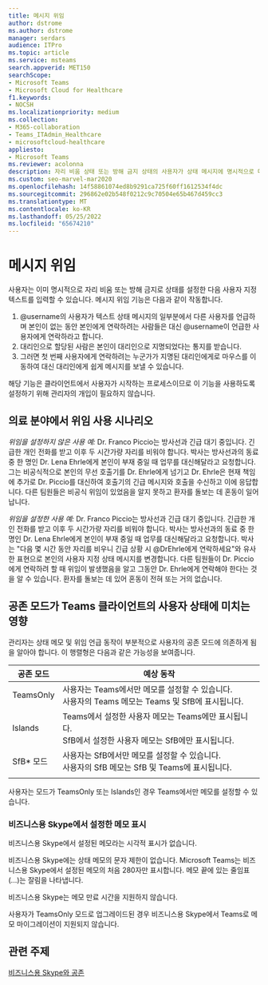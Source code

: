 ```yaml
---
title: 메시지 위임
author: dstrome
ms.author: dstrome
manager: serdars
audience: ITPro
ms.topic: article
ms.service: msteams
search.appverid: MET150
searchScope:
- Microsoft Teams
- Microsoft Cloud for Healthcare
f1.keywords:
- NOCSH
ms.localizationpriority: medium
ms.collection:
- M365-collaboration
- Teams_ITAdmin_Healthcare
- microsoftcloud-healthcare
appliesto:
- Microsoft Teams
ms.reviewer: acolonna
description: 자리 비움 상태 또는 방해 금지 상태의 사용자가 상태 메시지에 명시적으로 다른 사용자를 대리인으로 설정하는 방법을 알아봅니다.
ms.custom: seo-marvel-mar2020
ms.openlocfilehash: 14f58861074ed8b9291ca725f60ff1612534f4dc
ms.sourcegitcommit: 296862e02b548f0212c9c70504e65b467d459cc3
ms.translationtype: MT
ms.contentlocale: ko-KR
ms.lasthandoff: 05/25/2022
ms.locfileid: "65674210"
---
```

# <a name="message-delegation"></a>메시지 위임

사용자는 이미 명시적으로 자리 비움 또는 방해 금지로 상태를 설정한 다음 사용자 지정 텍스트를 입력할 수 있습니다. 메시지 위임 기능은 다음과 같이 작동합니다.

1. @username의 사용자가 텍스트 상태 메시지의 일부분에서 다른 사용자를 언급하며 본인이 없는 동안 본인에게 연락하려는 사람들은 대신 @username이 언급한 사용자에게 연락하라고 합니다.
2. 대리인으로 할당된 사람은 본인이 대리인으로 지명되었다는 통지를 받습니다.
3. 그러면 첫 번째 사용자에게 연락하려는 누군가가 지명된 대리인에게로 마우스를 이동하여 대신 대리인에게 쉽게 메시지를 보낼 수 있습니다.  

해당 기능은 클라이언트에서 사용자가 시작하는 프로세스이므로 이 기능을 사용하도록 설정하기 위해 관리자의 개입이 필요하지 않습니다. 

## <a name="delegation-use-scenario-in-healthcare"></a>의료 분야에서 위임 사용 시나리오

*위임을 설정하지 않은 사용 예:*  Dr. Franco Piccio는 방사선과 긴급 대기 중입니다. 긴급한 개인 전화를 받고 이후 두 시간가량 자리를 비워야 합니다. 박사는 방사선과의 동료 중 한 명인 Dr. Lena Ehrle에게 본인이 부재 중일 때 업무를 대신해달라고 요청합니다. 그는 비공식적으로 본인의 무선 호출기를 Dr. Ehrle에게 넘기고 Dr. Ehrle은 현재 책임에 추가로 Dr. Piccio를 대신하여 호출기의 긴급 메시지와 호출을 수신하고 이에 응답합니다. 다른 팀원들은 비공식 위임이 있었음을 알지 못하고 환자를 돌보는 데 혼동이 일어납니다.

*위임을 설정한 사용 예:* Dr. Franco Piccio는 방사선과 긴급 대기 중입니다. 긴급한 개인 전화를 받고 이후 두 시간가량 자리를 비워야 합니다. 박사는 방사선과의 동료 중 한 명인 Dr. Lena Ehrle에게 본인이 부재 중일 때 업무를 대신해달라고 요청합니다. 박사는 "다음 몇 시간 동안 자리를 비우니 긴급 상황 시 @DrEhrle에게 연락하세요"와 유사한 표현으로 본인의 사용자 지정 상태 메시지를 변경합니다.  다른 팀원들이 Dr. Piccio에게 연락하려 할 때 위임이 발생했음을 알고 그동안 Dr. Ehrle에게 연락해야 한다는 것을 알 수 있습니다. 환자를 돌보는 데 있어 혼동이 전혀 또는 거의 없습니다.

## <a name="impact-of-co-existence-modes-on-user-status-in-the-teams-client"></a>공존 모드가 Teams 클라이언트의 사용자 상태에 미치는 영향

관리자는 상태 메모 및 위임 언급 동작이 부분적으로 사용자의 공존 모드에 의존하게 됨을 알아야 합니다. 이 행렬형은 다음과 같은 가능성을 보여줍니다.

|공존 모드 | 예상 동작|
|---|---|
|TeamsOnly |사용자는 Teams에서만 메모를 설정할 수 있습니다. <br> 사용자의 Teams 메모는 Teams 및 SfB에 표시됩니다. |
|Islands | Teams에서 설정한 사용자 메모는 Teams에만 표시됩니다. <br> SfB에서 설정한 사용자 메모는 SfB에만 표시됩니다. |
|SfB* 모드 | 사용자는 SfB에서만 메모를 설정할 수 있습니다. <br> 사용자의 SfB 메모는 SfB 및 Teams에 표시됩니다.  |
|||

사용자는 모드가 TeamsOnly 또는 Islands인 경우 Teams에서만 메모를 설정할 수 있습니다.  

### <a name="displaying-notes-set-in-skype-for-business"></a>비즈니스용 Skype에서 설정한 메모 표시
  
비즈니스용 Skype에서 설정된 메모라는 시각적 표시가 없습니다.

비즈니스용 Skype에는 상태 메모의 문자 제한이 없습니다. Microsoft Teams는 비즈니스용 Skype에서 설정된 메모의 처음 280자만 표시합니다. 메모 끝에 있는 줄임표(...)는 잘림을 나타냅니다.
  
비즈니스용 Skype는 메모 만료 시간을 지원하지 않습니다.

사용자가 TeamsOnly 모드로 업그레이드된 경우 비즈니스용 Skype에서 Teams로 메모 마이그레이션이 지원되지 않습니다.

## <a name="related-topics"></a>관련 주제

[비즈니스용 Skype와 공존](../../coexistence-chat-calls-presence.md)

